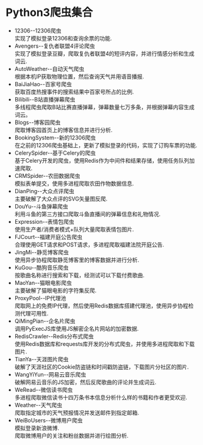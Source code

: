 # Python3爬虫集合
* 12306--12306爬虫  
实现了模拟登录12306和查询余票的功能.
* Avengers--复仇者联盟4评论爬虫  
实现了模拟登录豆瓣，爬取复仇者联盟4的短评内容，并进行情感分析和生成词云.
* AutoWeather--自动天气爬虫  
根据本机IP获取物理位置，然后查询天气并用语音播报.
* BaiJiaHao--百家号爬虫  
获取百度热搜事件的搜索结果中百家号所占的比例.
* Bilibili--B站直播弹幕爬虫  
多线程爬虫爬取B站比赛直播弹幕，弹幕数量七万多条，并根据弹幕内容生成词云。
* Blogs--博客园爬虫  
爬取博客园首页上的博客信息并进行分析.
* BookingSystem--新的12306爬虫  
在之前的12306爬虫基础上，更新了模拟登录的代码，实现了订购车票的功能.
* CelerySpider--基于Celery的爬虫  
基于Celery开发的爬虫，使用Redis作为中间件和结果存储，使用任务队列加速爬取.
* CRMSpider--农田数据爬虫  
模拟表单提交，使用多进程爬取农田作物数据信息.
* DianPing--大众点评爬虫  
主要破解了大众点评的SVG矢量图反爬.
* DouYu--斗鱼弹幕爬虫  
利用斗鱼的第三方接口爬取斗鱼直播间的弹幕信息和礼物情况.
* Expression--表情包爬虫  
使用生产者/消费者模式+队列大量爬取表情包图片.
* FJCourt--福建开庭公告爬虫  
合理使用GET请求和POST请求，多进程爬取福建法院开庭公告.
* JingMi--静觅博客爬虫  
使用异步协程爬取静觅博客里的博客数据并进行分析.
* KuGou--酷狗音乐爬虫  
按歌曲名称进行搜索和下载，经测试可以下载付费歌曲.
* MaoYan--猫眼电影爬虫  
主要破解了猫眼电影的字符集反爬.
* ProxyPool--IP代理池  
爬取网上的免费IP代理，然后使用Redis数据库搭建代理池，使用异步协程检测代理可用性.
* QiMingPian--企名片爬虫  
调用PyExecJS库使用JS解密企名片网站的加密数据.
* RedisCrawler--Redis分布式爬虫  
使用Redis数据库和requests库开发的分布式爬虫，并使用多进程爬取和下载图片.
* TianYa--天涯图片爬虫  
破解了天涯社区的Cookie防盗链和时间戳防盗链，下载图片分社区的图片.
* WangYiYun--网易云音乐爬虫  
破解网易云音乐的JS加密，然后反爬歌曲的评论并生成词云.
* WeRead--微信读书爬虫  
多进程爬取微信读书十四万条书本信息分析什么样的书籍和作者更受欢迎.
* Weather--天气爬虫  
爬取指定城市的天气预报情况并发送邮件到指定邮箱.
* WeiBoUsers--微博用户爬虫  
模拟登录新浪微博.  
爬取微博用户的关注和粉丝数据并进行绘图分析.
